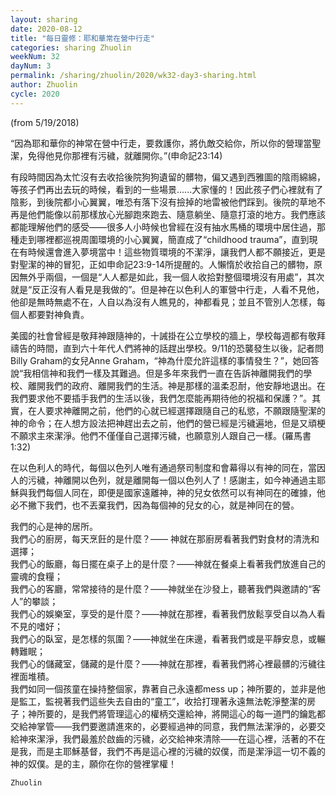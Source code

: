 ```yaml
---
layout: sharing
date: 2020-08-12
title: "每日靈修：耶和華常在營中行走"
categories: sharing Zhuolin
weekNum: 32
dayNum: 3
permalink: /sharing/zhuolin/2020/wk32-day3-sharing.html
author: Zhuolin
cycle: 2020
---
```

(from 5/19/2018)

“因為耶和華你的神常在營中行走，要救護你，將仇敵交給你，所以你的營理當聖潔，免得他見你那裡有污穢，就離開你。”(申命記23:14)  

有段時間因為太忙沒有去收拾後院狗狗遺留的髒物，偏又遇到西雅圖的陰雨綿綿，等孩子們再出去玩的時候，看到的一些場景......大家懂的！因此孩子們心裡就有了陰影，到後院都小心翼翼，唯恐有落下沒有撿掉的地雷被他們踩到。後院的草地不再是他們能像以前那樣放心光腳跑來跑去、隨意躺坐、隨意打滾的地方。我們應該都能理解他們的感受——很多人小時候也曾經在沒有抽水馬桶的環境中居住過，那種走到哪裡都巡視周圍環境的小心翼翼，簡直成了“childhood trauma”，直到現在有時候還會進入夢境當中！這些物質環境的不潔淨，讓我們人都不願接近，更是對聖潔的神的冒犯，正如申命記23:9-14所提醒的。人懶惰於收拾自己的髒物，原因無外乎兩個，一個是“人人都是如此，我一個人收拾對整個環境沒有用處”，其次就是“反正沒有人看見是我做的”。但是神在以色利人的軍營中行走，人看不見他，他卻是無時無處不在，人自以為沒有人瞧見的，神都看見；並且不管別人怎樣，每個人都要對神負責。  

美國的社會曾經是敬拜神跟隨神的，十誡掛在公立學校的牆上，學校每週都有敬拜禱告的時間，直到六十年代人們將神的話趕出學校。9/11的恐襲發生以後，記者問Billy Graham的女兒Anne Graham，“神為什麼允許這樣的事情發生？”，她回答說“我相信神和我們一樣及其難過。但是多年來我們一直在告訴神離開我們的學校、離開我們的政府、離開我們的生活。神是那樣的溫柔忍耐，他安靜地退出。在我們要求他不要插手我們的生活以後，我們怎麼能再期待他的祝福和保護？”。其實，在人要求神離開之前，他們的心就已經選擇跟隨自己的私慾，不願跟隨聖潔的神的命令；在人想方設法把神趕出去之前，他們的營已經是污穢遍地，但是又頑梗不願求主來潔淨。他們不僅僅自己選擇污穢，也願意別人跟自己一樣。(羅馬書1:32)  

在以色利人的時代，每個以色列人唯有通過祭司制度和會幕得以有神的同在，當因人的污穢，神離開以色列，就是離開每一個以色列人了！感謝主，如今神通過主耶穌與我們每個人同在，即便是國家遠離神，神的兒女依然可以有神同在的確據，他必不撇下我們，也不丟棄我們，因為每個神的兒女的心，就是神同在的營。  

我們的心是神的居所。  
我們心的廚房，每天烹飪的是什麼？—— 神就在那廚房看著我們對食材的清洗和選擇；  
我們心的飯廳，每日擺在桌子上的是什麼？——神就在餐桌上看著我們放進自己的靈魂的食糧；  
我們心的客廳，常常接待的是什麼？——神就坐在沙發上，聽著我們與邀請的“客人”的攀談；  
我們心的娛樂室，享受的是什麼？——神就在那裡，看著我們放鬆享受自以為人看不見的嗜好；  
我們心的臥室，是怎樣的氛圍？——神就坐在床邊，看著我們或是平靜安息，或輾轉難眠；  
我們心的儲藏室，儲藏的是什麼？——神就在那裡，看著我們將心裡最髒的污穢往裡面堆積。  
我們如同一個孩童在操持整個家，靠著自己永遠都mess up；神所要的，並非是他是監工，監視著我們這些失去自由的“童工”，收拾打理著永遠無法乾淨整潔的房子；神所要的，是我們將管理這心的權柄交還給神，將開這心的每一道門的鑰匙都交給神掌管——我們要邀請進來的，必要經過神的同意，我們無法潔淨的，必要交給神來潔淨，我們最羞於啟齒的污穢，必交給神來清除——在這心裡，活著的不在是我，而是主耶穌基督，我們不再是這心裡的污穢的奴僕，而是潔淨這一切不義的神的奴僕。是的主，願你在你的營裡掌權！  

`Zhuolin`  

